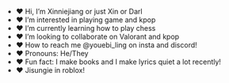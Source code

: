 - ❤️ Hi, I’m Xinniejiang or just Xin or Darl
- ❤️ I’m interested in playing game and kpop
- ❤️ I’m currently learning how to play chess
- ❤️ I’m looking to collaborate on Valorant and kpop
- ❤️ How to reach me @youebi_ling on insta and discord!
- ❤️ Pronouns: He/They
- ❤️ Fun fact: I make books and I make lyrics quiet a lot recently!
- ❤️ Jisungie in roblox!
<!---
Xinniejiang/Xinniejiang is a ✨ special ✨ repository because its `README.md` (this file) appears on your GitHub profile.
You can click the Preview link to take a look at your changes.
--->
